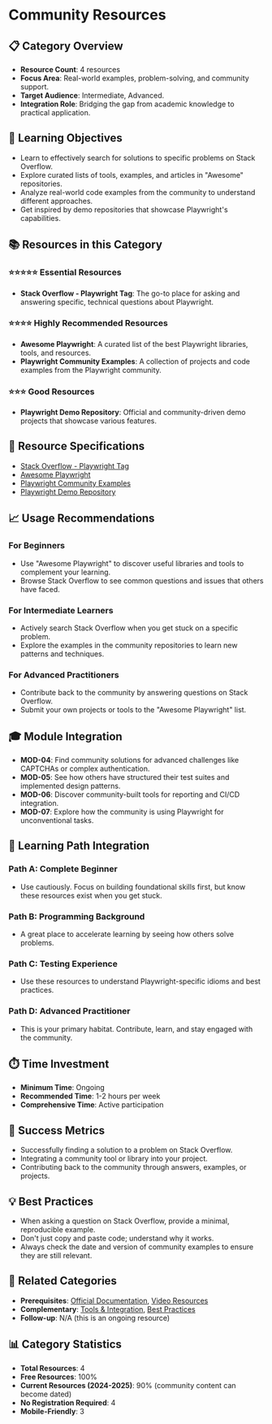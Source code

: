 # Community Resources

## 📋 Category Overview
- **Resource Count**: 4 resources
- **Focus Area**: Real-world examples, problem-solving, and community support.
- **Target Audience**: Intermediate, Advanced.
- **Integration Role**: Bridging the gap from academic knowledge to practical application.

## 🎯 Learning Objectives
- Learn to effectively search for solutions to specific problems on Stack Overflow.
- Explore curated lists of tools, examples, and articles in "Awesome" repositories.
- Analyze real-world code examples from the community to understand different approaches.
- Get inspired by demo repositories that showcase Playwright's capabilities.

## 📚 Resources in this Category

### ⭐⭐⭐⭐⭐ Essential Resources
- **Stack Overflow - Playwright Tag**: The go-to place for asking and answering specific, technical questions about Playwright.

### ⭐⭐⭐⭐ Highly Recommended Resources
- **Awesome Playwright**: A curated list of the best Playwright libraries, tools, and resources.
- **Playwright Community Examples**: A collection of projects and code examples from the Playwright community.

### ⭐⭐⭐ Good Resources
- **Playwright Demo Repository**: Official and community-driven demo projects that showcase various features.

## 🔗 Resource Specifications
- [Stack Overflow - Playwright Tag](../specifications/04-community-resources/stackoverflow-playwright-tag.md)
- [Awesome Playwright](../specifications/04-community-resources/awesome-playwright.md)
- [Playwright Community Examples](../specifications/04-community-resources/playwright-community-examples.md)
- [Playwright Demo Repository](../specifications/04-community-resources/playwright-demo-repository.md)

## 📈 Usage Recommendations

### For Beginners
- Use "Awesome Playwright" to discover useful libraries and tools to complement your learning.
- Browse Stack Overflow to see common questions and issues that others have faced.

### For Intermediate Learners
- Actively search Stack Overflow when you get stuck on a specific problem.
- Explore the examples in the community repositories to learn new patterns and techniques.

### For Advanced Practitioners
- Contribute back to the community by answering questions on Stack Overflow.
- Submit your own projects or tools to the "Awesome Playwright" list.

## 🎓 Module Integration
- **MOD-04**: Find community solutions for advanced challenges like CAPTCHAs or complex authentication.
- **MOD-05**: See how others have structured their test suites and implemented design patterns.
- **MOD-06**: Discover community-built tools for reporting and CI/CD integration.
- **MOD-07**: Explore how the community is using Playwright for unconventional tasks.

## 🔄 Learning Path Integration

### Path A: Complete Beginner
- Use cautiously. Focus on building foundational skills first, but know these resources exist when you get stuck.

### Path B: Programming Background
- A great place to accelerate learning by seeing how others solve problems.

### Path C: Testing Experience
- Use these resources to understand Playwright-specific idioms and best practices.

### Path D: Advanced Practitioner
- This is your primary habitat. Contribute, learn, and stay engaged with the community.

## ⏱️ Time Investment
- **Minimum Time**: Ongoing
- **Recommended Time**: 1-2 hours per week
- **Comprehensive Time**: Active participation

## 🎯 Success Metrics
- Successfully finding a solution to a problem on Stack Overflow.
- Integrating a community tool or library into your project.
- Contributing back to the community through answers, examples, or projects.

## 💡 Best Practices
- When asking a question on Stack Overflow, provide a minimal, reproducible example.
- Don't just copy and paste code; understand why it works.
- Always check the date and version of community examples to ensure they are still relevant.

## 🔄 Related Categories
- **Prerequisites**: [Official Documentation](./01-official-documentation.md), [Video Resources](./03-video-resources.md)
- **Complementary**: [Tools & Integration](./05-tools-integration.md), [Best Practices](./07-best-practices.md)
- **Follow-up**: N/A (this is an ongoing resource)

## 📊 Category Statistics
- **Total Resources**: 4
- **Free Resources**: 100%
- **Current Resources (2024-2025)**: 90% (community content can become dated)
- **No Registration Required**: 4
- **Mobile-Friendly**: 3